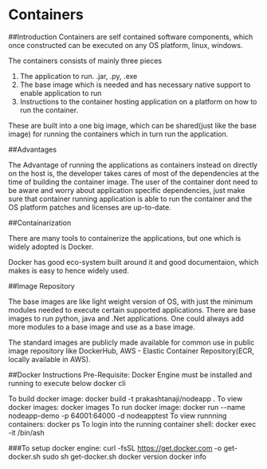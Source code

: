 # Containers
##Introduction
Containers are self contained software components, which once constructed can be executed on any OS platform, linux, windows.

The containers consists of mainly three pieces
1) The application to run. .jar, .py, .exe
2) The base image which is needed and has necessary native support to enable application to run
3) Instructions to the container hosting application on a platform on how to run the container.

These are built into a one big image, which can be shared(just like the base image) for running the containers which in turn run the application.

##Advantages

The Advantage of running the applications as containers instead on directly on the host is, the developer takes cares of most of the dependencies at the time of building the container image. The user of the container dont need to be aware and worry about application specific dependencies, just make sure that container running application is able to run the container and the OS platform patches and licenses are up-to-date.

##Containarization

There are many tools to containerize the applications, but one which is widely adopted is Docker.

Docker has good eco-system built around it and good documentaion, which makes is easy to hence widely used.

##Image Repository

 The base images are like light weight version of OS, with just the minimum modules needed to execute certain supported applications.
 There are base images to run python, java and .Net applications. One could always add more modules to a base image and use as a base image.

 The standard images are publicly made available for common use in public image repository like DockerHub, AWS - Elastic Container Repository(ECR, locally available in AWS).

 ##Docker Instructions
Pre-Requisite: Docker Engine must be installed and running to execute below docker cli

 To build docker image: docker build -t prakashtanaji/nodeapp .
 To view docker images: docker images
 To run docker image:  docker run --name nodeapp-demo -p 64001:64000 -d nodeapptest
 To view runnning containers: docker ps
 To login into the running container shell: docker exec -it <container id>  /bin/ash


###To setup docker engine:
curl -fsSL https://get.docker.com -o get-docker.sh
sudo sh get-docker.sh
docker version
docker info






